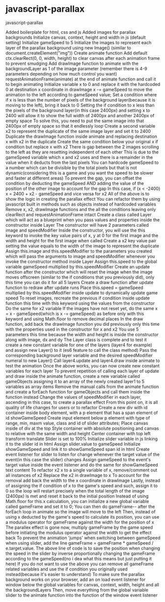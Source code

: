 # javascript-parallax

javascript-parallax

Added boilerplate for html, css and js
Added images for parallax backgrounds
Initialize canvas, context, height and width in js (default setting)
Initialize gameSpeed to 5
Initialize the images to represent each layer of the parallax background using new Image() (similar to document.createElement("img"))
Create animate function
Add default ctx.clearRect(0, 0, width, height) to clear canvas after each animation frame to prevent smudging
Add drawImage function to animate with the backgroundLayer as 1 of the image parameter (remember there is 4-9 parameters depending on how much control you want)
requestAnimationFrame(animate) at the end of animate function and call it to begin animating
Initialize variable x to 0 and replace it with the hardcoded 0 at destination x coordinate in drawImage
x -= gameSpeed to move the animation to the left according to gameSpeed value;
Set a condition where if x is less than the number of pixels of the background layer(because it is moving to the left), bring it back to 0
Setting the if condition to x less than the pixels of the background layer(in this case 2400px) and setting x to 2400 will allow it to show the full width of 2400px and another 2400px of empty space
To solve this, you need to put the same image into that 2400px of empty space so that it endlessly loop
Create a second variable x2 to represent the duplicate of the same image layer and set it to 2400
Duplicate the drawImage function inside animate and replacing destination x with x2 in the duplicate
Create the same condition below your original x if condition but replace x with x2
There is gap between the 2 images scrolling to the left as they are resetting independent of each other
This is due to the gameSpeed variable which x and x2 uses and there is a remainder in the value when it deducts from the last pixels
You can hardcode gameSpeed to a number which can be divisible by the total pixels but that is not dynamic(considering this is a game and you want the speed to be slower and faster at different areas)
To prevent the gap, you can offset the condition by deducting the gameSpeed AND adding the value of the position of the other image to account for the gap
In this case, if (x < -2400) x = 2400 + x2 - gameSpeed and vice versa for x2
All of the above is to show the logic in creating the parallax effect
You can refactor them by using javascript built in methods such as objects instead of hardcoded variables
Remove x, x2, drawImage functions and the all the conditions leaving only clearRect and requestAnimationFrame intact
Create a class called Layer which will act as a blueprint when you pass values and properties inside the constructor inside Layer
The constructor will have 2 parameters called image and speedModifier
Inside the constructor, you will use the this keyword to invoke the key value pairs of x, y at 0 for the first image and the width and height for the first image when called
Create a x2 key value pair setting the value equals to the width of the image to represent the duplicate
Assign this.image and this.speedModifier to the parameters you created which will pass the arguments to image and speedModifier whenever you invoke the constructor method inside Layer
Assign this.speed to the global variable gameSpeed multiplied by this.speedModifier
Create an update function after the constructor which will reset the image when the image moves offscreen (similar to the if conditions that you previously did), only this time you can do it for all 5 layers
Create a draw function after update function to redraw after update runs
Place this.speed = gameSpeed multiplied by this.speedModifier inside update to dynamically update game speed
To reset images, recreate the previous if condition inside update function this time with this keyword using the values from the constructor
Do the same for x2 variable
If the images have not reset yet, do the same x = x - gameSpeed(which is x -= gameSpeed) as before only with this keyword and using Math.floor to remove decimal places
In the draw function, add back the drawImage function you did previously only this time with the properties used in the constructor for x and x2
You use 5 parameters this time because the width and height is inside the constructor along with image, dx and dy
The Layer class is complete and to test it create a new constant variable for one of the layers (layer4 for example) and assign new Layer() to it (es6 feature to call the class method)
Pass the corresponding background layer variable and the desired speedModifier numeral to new Layer()
Call layer4.update and layer4.draw inside animate to test the animation
Once the above works, you can now create new constant variables for each layer
To prevent repetition of calling each layer of update and draw inside the animate function, create a new variable called gameObjects assigning it to an array of the newly created layer1 to 5 variables as array items
Remove the manual calls from the animate function and create a forEach function for gameObjects and call them inside the function instead
Change the values of speedModifier in each layer, ascending in this case, to create a parallax effect
From this point on, it is all quality of life changes for users or to refactor
Create a new div with id container inside body element, with a p element that has a span element of id showGameSpeed
Create input element below p element with type of range, min, maxm value, class and id of slider attributes;
Place canvas inside of div at the top
Style container with absolute positioning and canvas to relative with the same width and height
Center container with top left transform translate
Slider is set to 100%
Initialize slider variable in js linking it to the slider id in html
Assign slider.value to gameSpeed
Initialize showGameSpeed and link it to showGameSpeed span id in html
Create event listener for slider to listen for change whenever the target value of the event(in this case the slider) changes
Assign gameSpeed to the event's target value inside the event listener and do the same for showGameSpeed text content
To refactor x2 x to a single variable of x, remove/comment out all instances of x2
Replace the x2 in drawImage to x
To account for the removal add back the width to the x coordinate in drawImage
Lastly, instead of assigning the if condition of x to the game's speed and such, assign it to 0 so the loop will restart precisely when the total length of the image (2400px) is met and reset it back to the initial position
Instead of using Math.floor for this.x calculation, you can initialize a new global variable called gameFrame and set it to 0;
You can then do gameFrame-- after the forEach loop in animate so the image will move to the left
Then, instead of using x deducted by the game's speed to calculate its position, you can use a modulus operator for gameFrame against the width for the position of x
The parallex effect is gone now, multiply gameFrame by the game speed before initiating the modulus operator against the width to get the effect back
To prevent the animation 'jumps' when switching between gameSpeed when using slider, add the line gameFrame = gameFrame \* gameSpeed / e.target.value.
The above line of code is to save the position when changing the speed in the slider by inverse proportionally changing the gameFrame according to the gameSpeed(no i dea what this means but just putting it here)
If you do not want to use the above you can remove all gameFrame related variables and use the if condition you originally used instead(because it's easier to understand)
To make sure the parallax background works on your browser, add an on load event listener for window below the global variables for canvas, context, width, height and all the backgroundLayers
Then, move everything from the global variable slider to the animate function into the function of the window event listener
